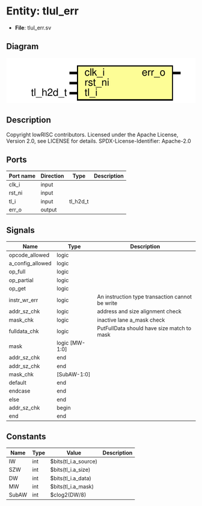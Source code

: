 # Entity: tlul_err

- **File**: tlul_err.sv
## Diagram

![Diagram](tlul_err.svg "Diagram")
## Description

 Copyright lowRISC contributors.
 Licensed under the Apache License, Version 2.0, see LICENSE for details.
 SPDX-License-Identifier: Apache-2.0

## Ports

| Port name | Direction | Type     | Description |
| --------- | --------- | -------- | ----------- |
| clk_i     | input     |          |             |
| rst_ni    | input     |          |             |
| tl_i      | input     | tl_h2d_t |             |
| err_o     | output    |          |             |
## Signals

| Name             | Type           | Description                                       |
| ---------------- | -------------- | ------------------------------------------------- |
| opcode_allowed   | logic          |                                                   |
| a_config_allowed | logic          |                                                   |
| op_full          | logic          |                                                   |
| op_partial       | logic          |                                                   |
| op_get           | logic          |                                                   |
| instr_wr_err     | logic          |  An instruction type transaction cannot be write  |
| addr_sz_chk      | logic          | address and size alignment check                  |
| mask_chk         | logic          | inactive lane a_mask check                        |
| fulldata_chk     | logic          | PutFullData should have size match to mask        |
| mask             | logic [MW-1:0] |                                                   |
| addr_sz_chk      | end            |                                                   |
| addr_sz_chk      | end            |                                                   |
| mask_chk         | [SubAW-1:0]    |                                                   |
| default          | end            |                                                   |
| endcase          | end            |                                                   |
| else             | end            |                                                   |
| addr_sz_chk      | begin          |                                                   |
| end              | end            |                                                   |
## Constants

| Name  | Type | Value                | Description |
| ----- | ---- | -------------------- | ----------- |
| IW    | int  | $bits(tl_i.a_source) |             |
| SZW   | int  | $bits(tl_i.a_size)   |             |
| DW    | int  | $bits(tl_i.a_data)   |             |
| MW    | int  | $bits(tl_i.a_mask)   |             |
| SubAW | int  | $clog2(DW/8)         |             |
